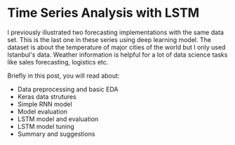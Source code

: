 # Time Series Analysis with LSTM

I previously illustrated two forecasting implementations with the same data set. This is the last one in these series using deep learning model. The dataset is about the temperature of major cities of the world but I only used Istanbul's data. Weather information is helpful for a lot of data science tasks like sales forecasting, logistics etc.

Briefly in this post, you will read about:
- Data preprocessing and basic EDA 
- Keras data strutures
- Simple RNN model
- Model evaluation 
- LSTM model and evaluation
- LSTM model tuning
- Summary and suggestions
